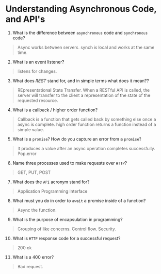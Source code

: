 # Understanding Asynchronous Code, and API's
01. What is the difference between `asynchronous` code and `synchronous` code?

  > Async works between servers.  synch is local and works at the same time.

02. What is an event listener?

  > listens for changes.

03. What does *REST* stand for, and in simple terms what does it mean??

  >  REpresentational State Transfer. When a RESTful API is called, the server will transfer to the client a representation of the state of the requested resource.

04. What is a callback / higher order function?

  > Callback is a function that gets called back by something else once a async is complete. high order function returns a function instead of a simple value.

05. What is a `promise`? How do you capture an error from a `promise`?

  > It produces a value after an async operation completes successfully. Pop.error

06. Name three processes used to make requests over `HTTP`?

  > GET, PUT, POST

07. What does the `API` acronym stand for?
 
  > Application Programming Interface

08. What must you do in order to `await` a promise inside of a function?

  > Async the function.

09. What is the purpose of encapsulation in programming?

  > Grouping of like concerns. Control flow. Security.

10. What is `HTTP` response code for a successful request?

  > 200 ok

11. What is a 400 error?

  > Bad request.
